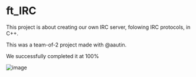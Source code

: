 # ft_IRC


This project is about creating our own IRC server, folowing IRC protocols, in C++.

This was a team-of-2 project made with @aautin.


We successfully completed it at 100%

![image](https://github.com/user-attachments/assets/43637dec-89b8-427b-9cc9-c70d3cbc13af)
